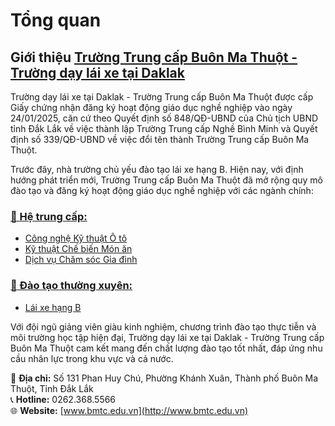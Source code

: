 # Tổng quan

## Giới thiệu [Trường Trung cấp Buôn Ma Thuột - Trường dạy lái xe tại Daklak](https://bmtc.edu.vn/)


Trường dạy lái xe tại Daklak - Trường Trung cấp Buôn Ma Thuột được cấp Giấy chứng nhận đăng ký hoạt động giáo dục nghề nghiệp vào ngày 24/01/2025, căn cứ theo Quyết định số 848/QĐ-UBND của Chủ tịch UBND tỉnh Đắk Lắk về việc thành lập Trường Trung cấp Nghề Bình Minh và Quyết định số 339/QĐ-UBND về việc đổi tên thành Trường Trung cấp Buôn Ma Thuột.

Trước đây, nhà trường chủ yếu đào tạo lái xe hạng B. Hiện nay, với định hướng phát triển mới, Trường Trung cấp Buôn Ma Thuột đã mở rộng quy mô đào tạo và đăng ký hoạt động giáo dục nghề nghiệp với các ngành chính:

### [🔹 Hệ trung cấp:](https://bmtc.edu.vn/chuong-trinh-trung-cap)
- [Công nghệ Kỹ thuật Ô tô](https://bmtc.edu.vn/chuong-trinh-dao-tao-nganh-cong-nghe-ky-thuat-o-to/)
- [Kỹ thuật Chế biến Món ăn](https://bmtc.edu.vn/chuong-trinh-dao-tao-nghanh-ky-thuat-che-bien-mon-an/)
- [Dịch vụ Chăm sóc Gia đình](https://bmtc.edu.vn/chuong-trinh-dao-tao-nganh-dich-vu-cham-soc-gia-dinh/)

### [🔹 Đào tạo thường xuyên:](https://bmtc.edu.vn/lai-xe-hang-b/)
- [Lái xe hạng B](https://bmtc.edu.vn/category/chuong-trinh-dao-tao/dao-tao-thuong-xuyen/lai-xe-hang-b/)

Với đội ngũ giảng viên giàu kinh nghiệm, chương trình đào tạo thực tiễn và môi trường học tập hiện đại, Trường dạy lái xe tại Daklak - Trường Trung cấp Buôn Ma Thuột cam kết mang đến chất lượng đào tạo tốt nhất, đáp ứng nhu cầu nhân lực trong khu vực và cả nước.

📍 **Địa chỉ:** Số 131 Phan Huy Chú, Phường Khánh Xuân, Thành phố Buôn Ma Thuột, Tỉnh Đắk Lắk  
📞 **Hotline:** 0262.368.5566  
🌐 **Website:** [www.bmtc.edu.vn](http://www.bmtc.edu.vn)

